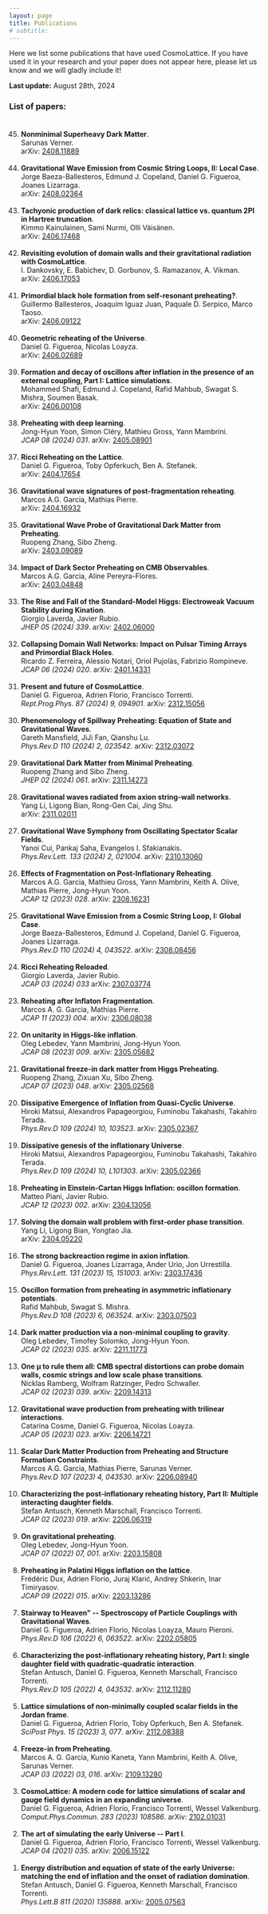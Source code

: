 ```yaml
---
layout: page
title: Publications
# subtitle:
---
```


Here we list some publications that have used CosmoLattice.
If you have used it in your research and your paper does not
appear here, please let us know and we will gladly include it!

**Last update:** August 28th, 2024

### List of papers:<br><br> 

<ol>

<li value="45">
<b>Nonminimal Superheavy Dark Matter</b>.<br>
   Sarunas Verner. <br>
   arXiv: <a href="https://arxiv.org/abs/2408.11889" target="_blank" rel="noopener noreferrer">2408.11889</a><br><br>
   
   <li value="44">
<b>Gravitational Wave Emission from Cosmic String Loops, II: Local Case</b>.<br>
   Jorge Baeza-Ballesteros, Edmund J. Copeland, Daniel G. Figueroa, Joanes Lizarraga. <br>
   arXiv: <a href="https://arxiv.org/abs/2408.02364" target="_blank" rel="noopener noreferrer">2408.02364</a><br><br>

<li value="43">
<b>Tachyonic production of dark relics: classical lattice vs. quantum 2PI in Hartree truncation</b>.<br>
   Kimmo Kainulainen, Sami Nurmi, Olli Väisänen. <br>
   arXiv: <a href="https://arxiv.org/abs/2406.17468" target="_blank" rel="noopener noreferrer">2406.17468</a><br><br>
   
   <li value="42">
<b>Revisiting evolution of domain walls and their gravitational radiation with CosmoLattice</b>.<br>
   I. Dankovsky, E. Babichev, D. Gorbunov, S. Ramazanov, A. Vikman. <br>
   arXiv: <a href="https://arxiv.org/abs/2406.17053" target="_blank" rel="noopener noreferrer">2406.17053</a><br><br>

<li value="41">
<b>Primordial black hole formation from self-resonant preheating?</b>.<br>
   Guillermo Ballesteros, Joaquim Iguaz Juan, Paquale D. Serpico, Marco Taoso. <br>
   arXiv: <a href="https://arxiv.org/abs/2406.09122" target="_blank" rel="noopener noreferrer">2406.09122</a><br><br>
   
   <li value="40">
<b>Geometric reheating of the Universe</b>.<br>
   Daniel G. Figueroa, Nicolas Loayza. <br>
   arXiv: <a href="https://arxiv.org/abs/2406.02689" target="_blank" rel="noopener noreferrer">2406.02689</a><br><br>
   
   <li value="39">
<b>Formation and decay of oscillons after inflation in the presence of an external coupling, Part I: Lattice simulations</b>.<br>
   Mohammed Shafi, Edmund J. Copeland, Rafid Mahbub, Swagat S. Mishra, Soumen Basak. <br>
   arXiv: <a href="https://arxiv.org/abs/2406.00108" target="_blank" rel="noopener noreferrer">2406.00108</a><br><br>

<li value="38">
<b>Preheating with deep learning</b>.<br>
   Jong-Hyun Yoon, Simon Cléry, Mathieu Gross, Yann Mambrini. <br>
   <i>JCAP 08 (2024) 031</i>. arXiv: <a href="https://arxiv.org/abs/2405.08901" target="_blank" rel="noopener noreferrer">2405.08901</a><br><br>

<li value="37">
<b>Ricci Reheating on the Lattice</b>.<br>
   Daniel G. Figueroa, Toby Opferkuch, Ben A. Stefanek. <br>
   arXiv: <a href="https://arxiv.org/abs/2404.17654" target="_blank" rel="noopener noreferrer">2404.17654</a><br><br>
   
<li value="36">
<b>Gravitational wave signatures of post-fragmentation reheating</b>.<br>
   Marcos A.G. Garcia, Mathias Pierre. <br>
   arXiv: <a href="https://arxiv.org/abs/2404.16932" target="_blank" rel="noopener noreferrer">2404.16932</a><br><br>

<li value="35">
<b>Gravitational Wave Probe of Gravitational Dark Matter from Preheating</b>.<br>
   Ruopeng Zhang, Sibo Zheng. <br>
   arXiv: <a href="https://arxiv.org/abs/2403.09089" target="_blank" rel="noopener noreferrer">2403.09089</a><br><br>
   
<li value="34">
<b>Impact of Dark Sector Preheating on CMB Observables</b>.<br>
   Marcos A.G. Garcia, Aline Pereyra-Flores. <br>
   arXiv: <a href="https://arxiv.org/abs/2403.04848" target="_blank" rel="noopener noreferrer">2403.04848</a><br><br>

<li value="33">
<b>The Rise and Fall of the Standard-Model Higgs: Electroweak Vacuum Stability during Kination</b>.<br>
   Giorgio Laverda, Javier Rubio. <br>
   <i>JHEP 05 (2024) 339</i>. arXiv: <a href="https://arxiv.org/abs/2402.06000" target="_blank" rel="noopener noreferrer">2402.06000</a><br><br>

<li value="32">
<b>Collapsing Domain Wall Networks: Impact on Pulsar Timing Arrays and Primordial Black Holes</b>.<br>
   Ricardo Z. Ferreira, Alessio Notari, Oriol Pujolàs, Fabrizio Rompineve. <br>
   <i>JCAP 06 (2024) 020</i>. arXiv: <a href="https://arxiv.org/abs/2401.14331" target="_blank" rel="noopener noreferrer">2401.14331</a><br><br>
   
<li value="31">
<b>Present and future of CosmoLattice</b>.<br>
   Daniel G. Figueroa, Adrien Florio, Francisco Torrenti. <br>
   <i>Rept.Prog.Phys. 87 (2024) 9, 094901</i>. arXiv: <a href="https://arxiv.org/abs/2312.15056" target="_blank" rel="noopener noreferrer">2312.15056</a><br><br>
   
<li value="30">
<b>Phenomenology of Spillway Preheating: Equation of State and Gravitational Waves</b>.<br>
   Gareth Mansfield, JiJi Fan, Qianshu Lu. <br>
   <i>Phys.Rev.D 110 (2024) 2, 023542</i>. arXiv: <a href="https://arxiv.org/abs/2312.03072" target="_blank" rel="noopener noreferrer">2312.03072</a><br><br>

<li value="29">
<b>Gravitational Dark Matter from Minimal Preheating</b>.<br>
   Ruopeng Zhang and Sibo Zheng. <br>
   <i>JHEP 02 (2024) 061</i>. arXiv: <a href="https://arxiv.org/abs/2311.14273" target="_blank" rel="noopener noreferrer">2311.14273</a><br><br>

<li value="28">
<b>Gravitational waves radiated from axion string-wall networks</b>.<br>
   Yang Li, Ligong Bian, Rong-Gen Cai, Jing Shu. <br>
   arXiv: <a href="https://arxiv.org/abs/2311.02011" target="_blank" rel="noopener noreferrer">2311.02011</a><br><br>

<li value="27">
<b>Gravitational Wave Symphony from Oscillating Spectator Scalar Fields</b>.<br>
   Yanoi Cui, Pankaj Saha, Evangelos I. Sfakianakis. <br>
   <i>Phys.Rev.Lett. 133 (2024) 2, 021004</i>. arXiv: <a href="https://arxiv.org/abs/2310.13060" target="_blank" rel="noopener noreferrer">2310.13060</a><br><br>

<li value="26">
<b>Effects of Fragmentation on Post-Inflationary Reheating</b>.<br>
   Marcos A.G. Garcia, Mathieu Gross, Yann Mambrini, Keith A. Olive, Mathias Pierre, Jong-Hyun Yoon. <br>
  <i>JCAP 12 (2023) 028</i>. arXiv: <a href="https://arxiv.org/abs/2308.16231" target="_blank" rel="noopener noreferrer">2308.16231</a><br><br>
   
<li value="25">
<b>Gravitational Wave Emission from a Cosmic String Loop, I: Global Case</b>.<br>
   Jorge Baeza-Ballesteros, Edmund J. Copeland, Daniel G. Figueroa, Joanes Lizarraga. <br>
   <i>Phys.Rev.D 110 (2024) 4, 043522</i>. arXiv: <a href="https://arxiv.org/abs/2308.08456" target="_blank" rel="noopener noreferrer">2308.08456</a><br><br>

<li value="24">
<b>Ricci Reheating Reloaded</b>.<br>
   Giorgio Laverda, Javier Rubio. <br>
   <i>JCAP 03 (2024) 033</i> arXiv: <a href="https://arxiv.org/abs/2307.03774" target="_blank" rel="noopener noreferrer">2307.03774</a><br><br>

<li value="23">
<b>Reheating after Inflaton Fragmentation</b>.<br>
   Marcos A. G. Garcia, Mathias Pierre. <br>
   <i>JCAP 11 (2023) 004</i>. arXiv: <a href="https://arxiv.org/abs/2306.08038" target="_blank" rel="noopener noreferrer">2306.08038</a><br><br>

<li value="22">
<b>On unitarity in Higgs-like inflation</b>.<br>
   Oleg Lebedev, Yann Mambrini, Jong-Hyun Yoon. <br>
   <i>JCAP 08 (2023) 009</i>. arXiv: <a href="https://arxiv.org/abs/2305.05682" target="_blank" rel="noopener noreferrer">2305.05682</a><br><br>

<li value="21">
<b>Gravitational freeze-in dark matter from Higgs Preheating</b>.<br>
   Ruopeng Zhang, Zixuan Xu, Sibo Zheng. <br>
   <i>JCAP 07 (2023) 048</i>. arXiv: <a href="https://arxiv.org/abs/2305.02568" target="_blank" rel="noopener noreferrer">2305.02568</a><br><br>

<li value="20">
<b>Dissipative Emergence of Inflation from Quasi-Cyclic Universe</b>.<br>
   Hiroki Matsui, Alexandros Papageorgiou, Fuminobu Takahashi, Takahiro Terada. <br>
   <i>Phys.Rev.D 109 (2024) 10, 103523</i>. arXiv: <a href="https://arxiv.org/abs/2305.02367" target="_blank" rel="noopener noreferrer">2305.02367</a><br><br>

<li value="19">
<b>Dissipative genesis of the inflationary Universe</b>.<br>
   Hiroki Matsui, Alexandros Papageorgiou, Fuminobu Takahashi, Takahiro Terada. <br>
   <i>Phys.Rev.D 109 (2024) 10, L101303</i>. arXiv: <a href="https://arxiv.org/abs/2305.02366" target="_blank" rel="noopener noreferrer">2305.02366</a><br><br>

<li value="18">
<b>Preheating in Einstein-Cartan Higgs Inflation: oscillon formation</b>.<br>
   Matteo Piani, Javier Rubio. <br>
   <i>JCAP 12 (2023) 002</i>. arXiv: <a href="https://arxiv.org/abs/2304.13056" target="_blank" rel="noopener noreferrer">2304.13056</a><br><br>

<li value="17">
<b>Solving the domain wall problem with first-order phase transition</b>.<br>
   Yang Li, Ligong Bian, Yongtao Jia. <br>
   arXiv: <a href="https://arxiv.org/abs/2304.05220" target="_blank" rel="noopener noreferrer">2304.05220</a><br><br>

<li value="16">
<b>The strong backreaction regime in axion inflation</b>.<br>
   Daniel G. Figueroa, Joanes Lizarraga, Ander Urio, Jon Urrestilla. <br>
   <i>Phys.Rev.Lett. 131 (2023) 15, 151003</i>. arXiv: <a href="https://arxiv.org/abs/2303.17436" target="_blank" rel="noopener noreferrer">2303.17436</a><br><br>

<li value="15">
<b>Oscillon formation from preheating in asymmetric inflationary potentials</b>.<br>
   Rafid Mahbub, Swagat S. Mishra. <br>
   <i>Phys.Rev.D 108 (2023) 6, 063524</i>. arXiv: <a href="https://arxiv.org/abs/2303.07503" target="_blank" rel="noopener noreferrer">2303.07503</a><br><br>

<li value="14">
<b>Dark matter production via a non-minimal coupling to gravity</b>.<br>
   Oleg Lebedev, Timofey Solomko, Jong-Hyun Yoon. <br>
  <i>JCAP 02 (2023) 035</i>. arXiv: <a href="https://arxiv.org/abs/2211.11773" target="_blank" rel="noopener noreferrer">2211.11773</a><br><br>

<li value="13">
<b>One μ to rule them all: CMB spectral distortions can probe domain walls, cosmic strings and low scale phase transitions</b>.<br>
   Nicklas Ramberg, Wolfram Ratzinger, Pedro Schwaller. <br>
  <i>JCAP 02 (2023) 039</i>. arXiv: <a href="https://arxiv.org/abs/2209.14313" target="_blank" rel="noopener noreferrer">2209.14313</a><br><br>

<li value="12">
<b>Gravitational wave production from preheating with trilinear interactions</b>.<br>
  Catarina Cosme, Daniel G. Figueroa, Nicolas Loayza. <br>
  <i>JCAP 05 (2023) 023</i>. arXiv: <a href="https://arxiv.org/abs/2206.14721" target="_blank" rel="noopener noreferrer">2206.14721</a><br><br>

<li value="11">
<b>Scalar Dark Matter Production from Preheating and Structure Formation Constraints</b>.<br>
  Marcos A.G. Garcia, Mathias Pierre, Sarunas Verner. <br>
  <i>Phys.Rev.D 107 (2023) 4, 043530</i>. arXiv: <a href="https://arxiv.org/abs/2206.08940" target="_blank" rel="noopener noreferrer">2206.08940</a><br><br>

<li value="10">
<b>Characterizing the post-inflationary reheating history, Part II: Multiple interacting daughter fields</b>.<br>
  Stefan Antusch, Kenneth Marschall, Francisco Torrenti. <br>
  <i>JCAP 02 (2023) 019</i>. arXiv: <a href="https://arxiv.org/abs/2206.06319" target="_blank" rel="noopener noreferrer">2206.06319</a><br><br>

<li value="9">
<b>On gravitational preheating</b>.<br>
  Oleg Lebedev, Jong-Hyun Yoon. <br>
  <i>JCAP 07 (2022) 07, 001</i>. arXiv: <a href="https://arxiv.org/abs/2203.15808" target="_blank" rel="noopener noreferrer">2203.15808</a><br><br>

<li value="8">
<b>Preheating in Palatini Higgs inflation on the lattice</b>.<br>
  Frédéric Dux, Adrien Florio, Juraj Klarić, Andrey Shkerin, Inar Timiryasov. <br>
  <i>JCAP 09 (2022) 015</i>. arXiv: <a href="https://arxiv.org/abs/2203.13286" target="_blank" rel="noopener noreferrer">2203.13286</a><br><br>

<li value="7">
<b>Stairway to Heaven" -- Spectroscopy of Particle Couplings with Gravitational Waves</b>.<br>
  Daniel G. Figueroa, Adrien Florio, Nicolas Loayza, Mauro Pieroni. <br>
  <i>Phys.Rev.D 106 (2022) 6, 063522</i>. arXiv: <a href="https://arxiv.org/abs/2202.05805" target="_blank" rel="noopener noreferrer">2202.05805</a><br><br>

<li value="6">
<b>Characterizing the post-inflationary reheating history, Part I: single daughter field with quadratic-quadratic interaction</b>.<br>
  Stefan Antusch, Daniel G. Figueroa, Kenneth Marschall, Francisco Torrenti. <br>
  <i>Phys.Rev.D 105 (2022) 4, 043532</i>. arXiv: <a href="https://arxiv.org/abs/2112.11280" target="_blank" rel="noopener noreferrer">2112.11280</a><br><br>

<li value="5">
<b>Lattice simulations of non-minimally coupled scalar fields in the Jordan frame</b>.<br>
  Daniel G. Figueroa, Adrien Florio, Toby Opferkuch, Ben A. Stefanek. <br>
  <i>SciPost Phys. 15 (2023) 3, 077</i>. arXiv: <a href="https://arxiv.org/abs/2112.08388" target="_blank" rel="noopener noreferrer">2112.08388</a><br><br>

<li value="4">
<b>Freeze-in from Preheating</b>.<br>
  Marcos A. G. Garcia, Kunio Kaneta, Yann Mambrini, Keith A. Olive, Sarunas Verner. <br>
  <i>JCAP 03 (2022) 03, 016</i>. arXiv: <a href="https://arxiv.org/abs/2109.13280" target="_blank" rel="noopener noreferrer">2109.13280</a><br><br>

<li value="3">
<b>CosmoLattice: A modern code for lattice simulations of scalar and gauge field dynamics in an expanding universe</b>.<br>
  Daniel G. Figueroa, Adrien Florio, Francisco Torrenti, Wessel Valkenburg. <br>
  <i>Comput.Phys.Commun. 283 (2023) 108586</i>. arXiv: <a href="https://arxiv.org/abs/2102.01031" target="_blank" rel="noopener noreferrer">2102.01031</a><br><br>

<li value="2">
<b>The art of simulating the early Universe -- Part I</b>.<br>
  Daniel G. Figueroa, Adrien Florio, Francisco Torrenti, Wessel Valkenburg. <br>
  <i>JCAP 04 (2021) 035</i>. arXiv: <a href="https://arxiv.org/abs/2006.15122" target="_blank" rel="noopener noreferrer">2006.15122</a><br><br>

<li value="1">
<b>Energy distribution and equation of state of the early Universe: matching the end of inflation and the onset of radiation domination</b>.<br>
  Stefan Antusch, Daniel G. Figueroa, Kenneth Marschall, Francisco Torrenti. <br>
  <i>Phys.Lett.B 811 (2020) 135888</i>. arXiv: <a href="https://arxiv.org/abs/2005.07563" target="_blank" rel="noopener noreferrer">2005.07563</a><br><br>



